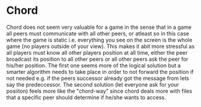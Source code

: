 # Chord 

Chord does not seem very valuable for a game in the sense that in a game all peers must communicate with all other peers,
or atleast so in this case where the game is static i.e. everything you see on the screen is the whole game (no players outside of your view). This makes it abit more stressful as all players must know all other players position at all time, either the peer broadcast its position to all other peers or all other peers ask the peer for his/her position. The first one seems more of the logical solution but a smarter algorithm needs to take place in order to not forward the position if not needed e.g. if the peers successor already got the message from lets say the predeccessor. The second solution (let everyone ask for your posiiton) feels more like the "chord-way" since chord deals more with files that a specific peer should determine if he/she wants to access. 